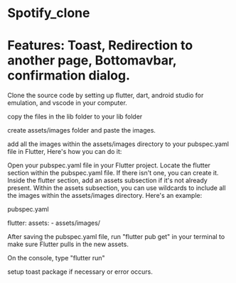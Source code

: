# Spotify_clone
# Features: Toast, Redirection to another page, Bottomavbar, confirmation dialog.


Clone the source code by setting up flutter, dart, android studio for emulation, and vscode in your computer.

copy the files in the lib folder to your lib folder

create assets/images folder and paste the images.

add all the images within the assets/images directory to your pubspec.yaml file in Flutter, Here's how you can do it:

Open your pubspec.yaml file in your Flutter project.
Locate the flutter section within the pubspec.yaml file. If there isn't one, you can create it.
Inside the flutter section, add an assets subsection if it's not already present.
Within the assets subsection, you can use wildcards to include all the images within the assets/images directory. Here's an example:

pubspec.yaml

flutter:
  assets:
    - assets/images/



  After saving the pubspec.yaml file, run "flutter pub get" in your terminal to make sure Flutter pulls in the new assets.

  On the console, type "flutter run"


  setup toast package if necessary or error occurs.
